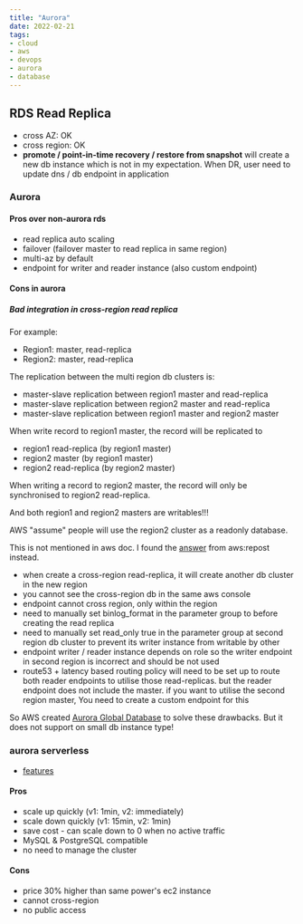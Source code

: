 ```yaml
---
title: "Aurora"
date: 2022-02-21
tags:
- cloud
- aws
- devops
- aurora
- database
---
```


## RDS Read Replica

* cross AZ: OK
* cross region: OK
* **promote / point-in-time recovery / restore from snapshot** will create a new db instance which is not in my expectation. When DR, user need to update dns / db endpoint in application

### Aurora

#### Pros over non-aurora rds

* read replica auto scaling
* failover (failover master to read replica in same region)
* multi-az by default
* endpoint for writer and reader instance (also custom endpoint)

#### Cons in aurora

##### Bad integration in cross-region read replica

For example:

* Region1: master, read-replica
* Region2: master, read-replica

The replication between the multi region db clusters is:
* master-slave replication between region1 master and read-replica
* master-slave replication between region2 master and read-replica
* master-slave replication between region1 master and region2 master

When write record to region1 master, the record will be replicated to 
* region1 read-replica (by region1 master)
* region2 master (by region1 master)
* region2 read-replica (by region2 master)

When writing a record to region2 master, the record will only be synchronised to region2 read-replica. 

And both region1 and region2 masters are writables!!!

AWS "assume" people will use the region2 cluster as a readonly database. 

This is not mentioned in aws doc. I found the [answer](https://repost.aws/questions/QUrCbnj0u4TWaz-A1uR-QDPQ/aurora-create-cross-region-read-replica-vs-add-region) from aws:repost instead.

* when create a cross-region read-replica, it will create another db cluster in the new region
* you cannot see the cross-region db in the same aws console
* endpoint cannot cross region, only within the region
* need to manually set binlog_format in the parameter group to before creating the read replica
* need to manually set read_only true in the parameter group at second region db cluster to prevent its writer instance from writable by other
* endpoint writer / reader instance depends on role so the writer endpoint in second region is incorrect and should be not used
* route53 + latency based routing policy will need to be set up to route both reader endpoints to utilise those read-replicas. but the reader endpoint does not include the master. if you want to utilise the second region master, You need to create a custom endpoint for this

So AWS created [Aurora Global Database](https://docs.aws.amazon.com/AmazonRDS/latest/AuroraUserGuide/aurora-global-database-connecting.html) to solve these drawbacks. But it does not support on small db instance type!

### aurora serverless

* [features](https://aws.amazon.com/rds/aurora/pricing/)

#### Pros

* scale up quickly (v1: 1min, v2: immediately)
* scale down quickly (v1: 15min, v2: 1min)
* save cost - can scale down to 0 when no active traffic 
* MySQL & PostgreSQL compatible
* no need to manage the cluster

#### Cons

* price 30% higher than same power's ec2 instance
* cannot cross-region
* no public access
